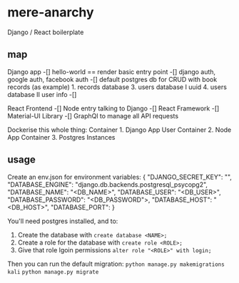 # mere-anarchy
Django / React boilerplate

## map
Django app
-[] hello-world == render basic entry point
-[] django auth, google auth, facebook auth
-[] default postgres db for CRUD with book records (as example)
    1. records database
    3. users database I uuid
    4. users database II user info
-[] 

React Frontend
-[] Node entry talking to Django
-[] React Framework
-[] Material-UI Library 
-[] GraphQl to manage all API requests

Dockerise this whole thing:
Container 1. Django App User
Container 2. Node App
Container 3. Postgres Instances

## usage
Create an env.json for environment variables:
{
    "DJANGO_SECRET_KEY": "<your-secret-key>",
    "DATABASE_ENGINE": "django.db.backends.postgresql_psycopg2",
    "DATABASE_NAME": "<DB_NAME>",
    "DATABASE_USER": "<DB_USER>",
    "DATABASE_PASSWORD": "<DB_PASSWORD">,
    "DATABASE_HOST": "<DB_HOST>",
    "DATABASE_PORT": <PORT>
}

You'll need postgres installed, and to:
1. Create the database with `create database <NAME>;`
2. Create a role for the database with `create role <ROLE>;`
3. Give that role lgoin permissions `alter role "<ROLE>" with login;`

Then you can run the default migration:
```python manage.py makemigrations kali```
```python manage.py migrate```
